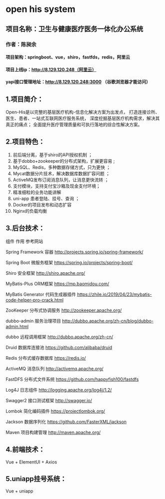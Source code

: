 #  open his system
## 项目名称：卫生与健康医疗医务一体化办公系统 
### 作者：陈昶余
#### 项目架构：springboot、vue，shiro，fastfds，redis，阿里云

#### 项目上线ip：http://8.129.120.248（阿里云）
#### yapi接口管理地址：http://8.129.120.248:3000  （谷歌浏览器才能访问）

## 1.项目简介：

Open-His是以完整的基层医疗机构-信息化解决方案为出发点，
打造连接诊所、医生、患者、一站式互联网医疗服务系统，
深度挖掘基层医疗机构需求，解决其真正的痛点；
全面提升医疗管理质量和可执行落地的综合性解决方案。


## 2.项目特色：

1)	前后端分离，基于shiro的API授权机制 ；
2)	基于dobbo+zookeeper的分布式架构，扩展更容易 ;
3)	MySQL、Redis，多种数据存储方式，只为更快 ；
4)	Mycat数据分片技术，解决数据库数据扩容问题 ；
5)	ActiveMQ发布订阅消息队列，让消息更快流转 ；
6)	支付模块，支持支付宝沙箱及现金支付环境；
7)	精准细粒的业务功能讲解
8)	uni-app 患者登陆、挂号、查询 ；
9)	Docker的项目发布和动态扩容
10)	Nginx的负载均衡

## 3.后台技术：

组件			作用			参考网站

Spring Framework	容器			http://projects.spring.io/spring-framework/

Spring Boot		微服务框架		https://spring.io/projects/spring-boot/

Shiro			安全框架		http://shiro.apache.org/

MyBatis-Plus		ORM框架			https://mp.baomidou.com/

MyBatis Generator	代码生成器插件		https://zhile.io/2019/04/23/mybatis-code-helper-pro-crack.html

ZooKeeper		分布式协调服务		http://zookeeper.apache.org/

dubbo-admin		服务治理项目		http://dubbo.apache.org/zh-cn/blog/dubbo-admin.html

dubbo			远程调用框架		http://dubbo.apache.org/zh-cn/

Druid			数据库连接池		https://github.com/alibaba/druid

Redis			分布式缓存数据库	https://redis.io/

ActiveMQ		消息队列		http://activemq.apache.org/

FastDFS			分布式文件系统		https://github.com/happyfish100/fastdfs

Log4J			日志组件		http://logging.apache.org/log4j/1.2/

Swagger2		接口测试框架		http://swagger.io/

Lombok			简化编码插件		https://projectlombok.org/

Jackson			数据序列化		https://github.com/FasterXML/jackson

Maven			项目构建管理		http://maven.apache.org/


## 4.前端技术：

Vue + ElementUI + Axios 

## 5.uniapp挂号系统：

Vue + uniapp